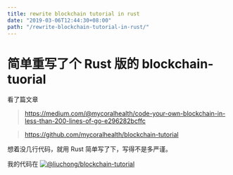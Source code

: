 ```yaml
---
title: rewrite blockchain tutorial in rust
date: "2019-03-06T12:44:30+08:00"
path: "/rewrite-blockchain-tutorial-in-rust/"
---
```


# 简单重写了个 Rust 版的 blockchain-tuorial

看了篇文章

> <https://medium.com/@mycoralhealth/code-your-own-blockchain-in-less-than-200-lines-of-go-e296282bcffc>

> <https://github.com/mycoralhealth/blockchain-tutorial>

想着没几行代码，就用 Rust 简单写了下，写得不是多严谨。

我的代码在 [![@liuchong/blockchain-tutorial](https://raw.githubusercontent.com/liuchong/blog/gh-pages/favicon.ico)](https://github.com/liuchong/blockchain-tutorial)
